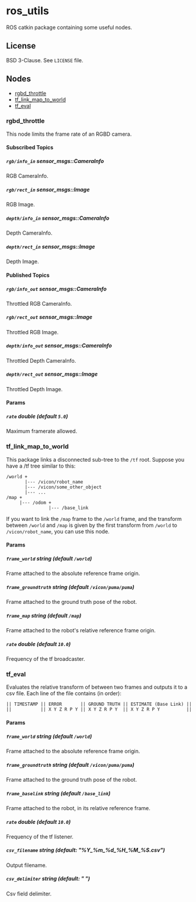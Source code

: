 # ros_utils

ROS catkin package containing some useful nodes.



## License

BSD 3-Clause. See `LICENSE` file.



## Nodes

- [rgbd_throttle](#rgbd_throttle)
- [tf_link_map_to_world](#tf_link_map_to_world)
- [tf_eval](#tf_eval)


### rgbd_throttle
This node limits the frame rate of an RGBD camera.

#### Subscribed Topics
##### `rgb/info_in` *sensor_msgs::CameraInfo*
RGB CameraInfo.
##### `rgb/rect_in` *sensor_msgs::Image*
RGB Image.
##### `depth/info_in` *sensor_msgs::CameraInfo*
Depth CameraInfo.
##### `depth/rect_in` *sensor_msgs::Image*
Depth Image.

#### Published Topics
##### `rgb/info_out` *sensor_msgs::CameraInfo*
Throttled RGB CameraInfo.
##### `rgb/rect_out` *sensor_msgs::Image*
Throttled RGB Image.
##### `depth/info_out` *sensor_msgs::CameraInfo*
Throttled Depth CameraInfo.
##### `depth/rect_out` *sensor_msgs::Image*
Throttled Depth Image.

#### Params
##### `rate` *double* (default `5.0`)
Maximum framerate allowed.


### tf_link_map_to_world
This package links a disconnected sub-tree to the `/tf` root.
Suppose you have a /tf tree similar to this:
```
/world +
       |--- /vicon/robot_name
       |--- /vicon/some_other_object
       |--- ...
/map +
     |--- /odom +
                |--- /base_link
```
If you want to link the `/map` frame to the `/world` frame, and the transform
between `/world` and `/map` is given by the first transform from
`/world` to `/vicon/robot_name`, you can use this node.

#### Params
##### `frame_world` *string* (default `/world`)
Frame attached to the absolute reference frame origin.
##### `frame_groundtruth` *string* (default `/vicon/puma/puma`)
Frame attached to the ground truth pose of the robot.
##### `frame_map` *string* (default `/map`)
Frame attached to the robot's relative reference frame origin.
##### `rate` *double* (default `10.0`)
Frequency of the tf broadcaster.


### tf_eval
Evaluates the relative transform of between two frames and outputs it to a csv
file. Each line of the file contains (in order):
```
|| TIMESTAMP || ERROR       || GROUND TRUTH || ESTIMATE (Base Link) ||
||           || X Y Z R P Y || X Y Z R P Y  || X Y Z R P Y          ||
```

#### Params
##### `frame_world` *string* (default `/world`)
Frame attached to the absolute reference frame origin.
##### `frame_groundtruth` *string* (default `/vicon/puma/puma`)
Frame attached to the ground truth pose of the robot.
##### `frame_baselink` *string* (default `/base_link`)
Frame attached to the robot, in its relative reference frame.
##### `rate` *double* (default `10.0`)
Frequency of the tf listener.
##### `csv_filename` *string* (default: "%Y_%m_%d_%H_%M_%S.csv")
Output filename.
##### `csv_delimiter` *string* (default: " ")
Csv field delimiter.

